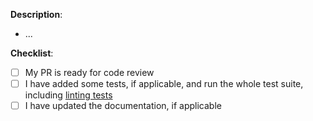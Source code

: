 **Description**:
- ...

**Checklist**:
- [ ] My PR is ready for code review
- [ ] I have added some tests, if applicable, and run the whole test suite, including [linting tests](../linting_test.py)
- [ ] I have updated the documentation, if applicable
